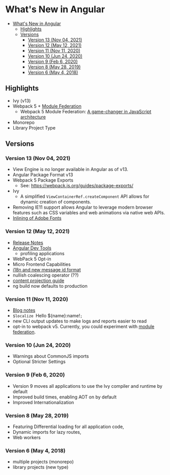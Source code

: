 # What's New in Angular

- [What's New in Angular](#whats-new-in-angular)
  - [Highlights](#highlights)
  - [Versions](#versions)
    - [Version 13 (Nov 04, 2021)](#version-13-nov-04-2021)
    - [Version 12 (May 12, 2021)](#version-12-may-12-2021)
    - [Version 11 (Nov 11, 2020)](#version-11-nov-11-2020)
    - [Version 10 (Jun 24, 2020)](#version-10-jun-24-2020)
    - [Version 9 (Feb 6, 2020)](#version-9-feb-6-2020)
    - [Version 8 (May 28, 2019)](#version-8-may-28-2019)
    - [Version 6 (May 4, 2018)](#version-6-may-4-2018)

## Highlights

- Ivy (v13)
- Webpack 5 + [Module Federation](https://www.youtube.com/playlist?list=PLWSiF9YHHK-DqsFHGYbeAMwbd9xcZbEWJ)
  - Webpack 5 Module Federation: [A game-changer in JavaScript architecture](https://medium.com/swlh/webpack-5-module-federation-a-game-changer-to-javascript-architecture-bcdd30e02669)
- Monorepo
- Library Project Type

## Versions

### Version 13 (Nov 04, 2021)

- View Engine is no longer available in Angular as of v13. 
- Angular Package Format v13
- Webpack 5 Package Exports
  - See: https://webpack.js.org/guides/package-exports/
- Ivy
  - A simplified `ViewContainerRef.createComponent` API allows for dynamic creation of components.
- Removing IE11 support allows Angular to leverage modern browser features such as CSS variables and web animations via native web APIs.
- [Inlining of Adobe Fonts](https://youtu.be/yOpy9UMQG-Y)

### Version 12 (May 12, 2021)

- [Release Notes](https://blog.angular.io/angular-v12-is-now-available-32ed51fbfd49)
- [Angular Dev Tools](https://youtu.be/bavWOHZM6zE)
  - profiling applications
- WebPack 5 Opt-in
- Micro Frontend Capabilities
- [i18n and new message id format](https://blog.angular.io/angular-v12-is-now-available-32ed51fbfd49)
- nullish coalescing operator (??)
- [content projection guide](https://v12.angular.io/guide/content-projection)
- ng build now defaults to production

### Version 11 (Nov 11, 2020)

- [Blog notes](https://blog.angular.io/version-11-of-angular-now-available-74721b7952f7)
- `$localize `Hello ${name}:name!`;`
-  new CLI output updates to make logs and reports easier to read
-  opt-in to webpack v5. Currently, you could experiment with [module federation](https://webpack.js.org/concepts/module-federation/).

### Version 10 (Jun 24, 2020)

- Warnings about CommonJS imports
- Optional Stricter Settings

### Version 9 (Feb 6, 2020)

- Version 9 moves all applications to use the Ivy compiler and runtime by default
- Improved build times, enabling AOT on by default
- Improved Internationalization

### Version 8 (May 28, 2019)

- Featuring Differential loading for all application code, 
- Dynamic imports for lazy routes, 
- Web workers

### Version 6 (May 4, 2018)

- multiple projects (monorepo)
- library projects (new type)